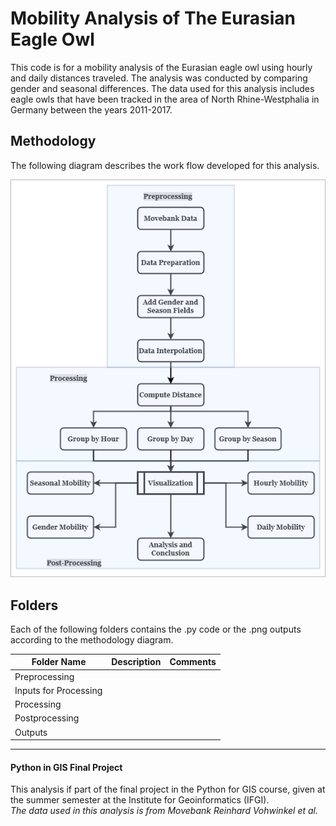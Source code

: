 # Mobility Analysis of The Eurasian Eagle Owl 

This code is for a mobility analysis of the Eurasian eagle owl using hourly and daily distances traveled. 
The analysis was conducted by comparing gender and seasonal differences. 
The data used for this analysis includes eagle owls that have been tracked in the area of North Rhine-Westphalia in Germany between the years 2011-2017. 

## Methodology

The following diagram describes the work flow developed for this analysis.

![Methodology Diagram](https://github.com/Einavg7/PIG_FinalProject/blob/master/Method_PIG.png?raw=true)

## Folders

Each of the following folders contains the .py code or the .png outputs according to the methodology diagram. 

| Folder Name           | Description   | Comments  |
| -------------         |-------------  | ------    |
| Preprocessing         |               |      |
| Inputs for Processing |               |       |
| Processing            |               |        |
| Postprocessing        |               |           |
| Outputs               |               |           |



---
#### Python in GIS Final Project
This analysis if part of the final project in the Python for GIS course, given at the summer semester at the Institute for Geoinformatics (IFGI).  
*The data used in this analysis is from Movebank Reinhard Vohwinkel et al.*
